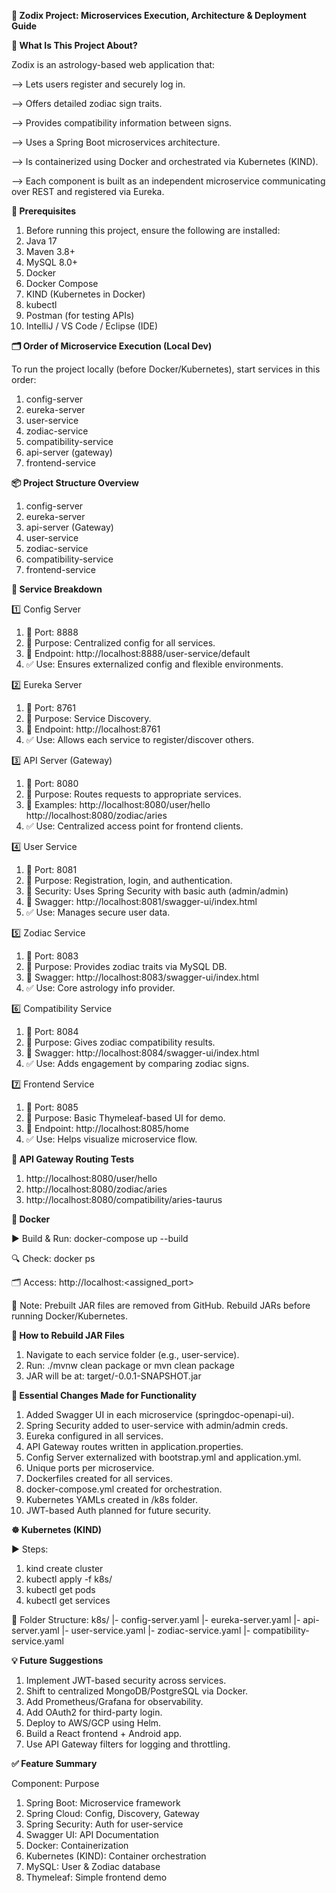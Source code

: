 **🌌 Zodix Project: Microservices Execution, Architecture & Deployment Guide**  

**🧠 What Is This Project About?**

Zodix is an astrology-based web application that:

--> Lets users register and securely log in.

--> Offers detailed zodiac sign traits.

--> Provides compatibility information between signs.

--> Uses a Spring Boot microservices architecture.

--> Is containerized using Docker and orchestrated via Kubernetes (KIND).

--> Each component is built as an independent microservice communicating over REST and registered via Eureka.


**🔧 Prerequisites**

1. Before running this project, ensure the following are installed:
2. Java 17
3. Maven 3.8+
4. MySQL 8.0+
5. Docker
6. Docker Compose
7. KIND (Kubernetes in Docker)
8. kubectl
9. Postman (for testing APIs)
10. IntelliJ / VS Code / Eclipse (IDE)

**🗂️ Order of Microservice Execution (Local Dev)**

To run the project locally (before Docker/Kubernetes), start services in this order:
1. config-server
2. eureka-server
3. user-service
4. zodiac-service
5. compatibility-service
6. api-server (gateway)
7. frontend-service


**📦 Project Structure Overview**

1. config-server
2. eureka-server
3. api-server (Gateway)
4. user-service
5. zodiac-service
6. compatibility-service
7. frontend-service


**🧩 Service Breakdown**

1️⃣ Config Server
1. 📍 Port: 8888
2. 🧠 Purpose: Centralized config for all services.
3. 🔗 Endpoint: http://localhost:8888/user-service/default
4. ✅ Use: Ensures externalized config and flexible environments.


2️⃣ Eureka Server
1. 📍 Port: 8761
2. 🧠 Purpose: Service Discovery.
3. 🔗 Endpoint: http://localhost:8761
4. ✅ Use: Allows each service to register/discover others.

3️⃣ API Server (Gateway)
1. 📍 Port: 8080
2. 🧠 Purpose: Routes requests to appropriate services.
3. 🔗 Examples:
   http://localhost:8080/user/hello
   http://localhost:8080/zodiac/aries
4. ✅ Use: Centralized access point for frontend clients.

4️⃣ User Service
1. 📍 Port: 8081
2. 🧠 Purpose: Registration, login, and authentication.
3. 🔐 Security: Uses Spring Security with basic auth (admin/admin)
4. 🔗 Swagger: http://localhost:8081/swagger-ui/index.html
5. ✅ Use: Manages secure user data.

5️⃣ Zodiac Service
1. 📍 Port: 8083
2. 🧠 Purpose: Provides zodiac traits via MySQL DB.
3. 🔗 Swagger: http://localhost:8083/swagger-ui/index.html
4. ✅ Use: Core astrology info provider.

6️⃣ Compatibility Service
1. 📍 Port: 8084
2. 🧠 Purpose: Gives zodiac compatibility results.
3. 🔗 Swagger: http://localhost:8084/swagger-ui/index.html
4. ✅ Use: Adds engagement by comparing zodiac signs.

7️⃣ Frontend Service
1. 📍 Port: 8085
2. 🧠 Purpose: Basic Thymeleaf-based UI for demo.
3. 🔗 Endpoint: http://localhost:8085/home
4. ✅ Use: Helps visualize microservice flow.

**🔄 API Gateway Routing Tests**
1. http://localhost:8080/user/hello
2. http://localhost:8080/zodiac/aries
3. http://localhost:8080/compatibility/aries-taurus

**🐳 Docker**

▶️ Build & Run:
docker-compose up --build

🔍 Check:
docker ps

🗂️ Access:
http://localhost:<assigned_port>

📌 Note:
Prebuilt JAR files are removed from GitHub. Rebuild JARs before running Docker/Kubernetes.

**🔨 How to Rebuild JAR Files**
1. Navigate to each service folder (e.g., user-service).
2. Run:
./mvnw clean package
or
mvn clean package
3. JAR will be at: target/<service-name>-0.0.1-SNAPSHOT.jar

**🔄 Essential Changes Made for Functionality**
1. Added Swagger UI in each microservice (springdoc-openapi-ui).
2. Spring Security added to user-service with admin/admin creds.
3. Eureka configured in all services.
4. API Gateway routes written in application.properties.
5. Config Server externalized with bootstrap.yml and application.yml.
6. Unique ports per microservice.
7. Dockerfiles created for all services.
8. docker-compose.yml created for orchestration.
9. Kubernetes YAMLs created in /k8s folder.
10. JWT-based Auth planned for future security.

**☸️ Kubernetes (KIND)**

▶️ Steps:
1. kind create cluster
2. kubectl apply -f k8s/
3. kubectl get pods
4. kubectl get services

📂 Folder Structure:
k8s/
|- config-server.yaml
|- eureka-server.yaml
|- api-server.yaml
|- user-service.yaml
|- zodiac-service.yaml
|- compatibility-service.yaml

**💡 Future Suggestions**
1. Implement JWT-based security across services.
2. Shift to centralized MongoDB/PostgreSQL via Docker.
3. Add Prometheus/Grafana for observability.
4. Add OAuth2 for third-party login.
5. Deploy to AWS/GCP using Helm.
6. Build a React frontend + Android app.
7. Use API Gateway filters for logging and throttling.

**✅ Feature Summary**

Component:                      Purpose
1. Spring Boot:                  Microservice framework
2. Spring Cloud:                 Config, Discovery, Gateway
3. Spring Security:              Auth for user-service
4. Swagger UI:                   API Documentation
5. Docker:                       Containerization
6. Kubernetes (KIND):            Container orchestration
7. MySQL:                        User & Zodiac database
8. Thymeleaf:                    Simple frontend demo

